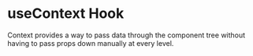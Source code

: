 #   useContext Hook

Context provides a way to pass data through the component tree without having to pass props down manually at every level.